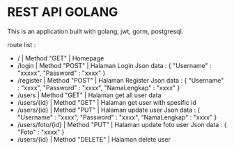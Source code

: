 # REST API GOLANG
This is an application built with golang, jwt, gorm, postgresql.

route list :
- / | Method "GET" | Homepage
- /login | Method "POST" | Halaman Login
Json data : {
	"Username" : "xxxxx",
	"Password" : "xxxx"
}
- /register | Method "POST" | Halaman Register
Json data : {
	"Username" : "xxxx",
	"Password" : "xxxx",
	"NamaLengkap" : "xxxx"
}
- /users | Method "GET" | Halaman get all user data
- /users/{id} | Method "GET" | Halaman get user with spesific id
- /users/{id} | Method "PUT" | Halaman update user
Json data : {
	"Username" : "xxxx",
	"Password" : "xxxx",
	"NamaLengkap" : "xxxx"
}
- /users/foto/{id} | Method "PUT" | Halaman update foto user
Json data : {
    "Foto" : "xxxx"
}
- /users/{id} | Method "DELETE" | Halaman delete user